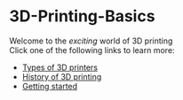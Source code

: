 # 3D-Printing-Basics
Welcome to the *exciting* world of 3D printing  
Click one of the following links to learn more:  
+ [Types of 3D printers](https://github.com/pgkraus/3D-Printing-Basics/blob/main/Types) 
+ [History of 3D printing](https://github.com/pgkraus/3D-Printing-Basics/blob/main/History)   
+ [Getting started](https://github.com/pgkraus/3D-Printing-Basics/blob/main/Getting%20started)
